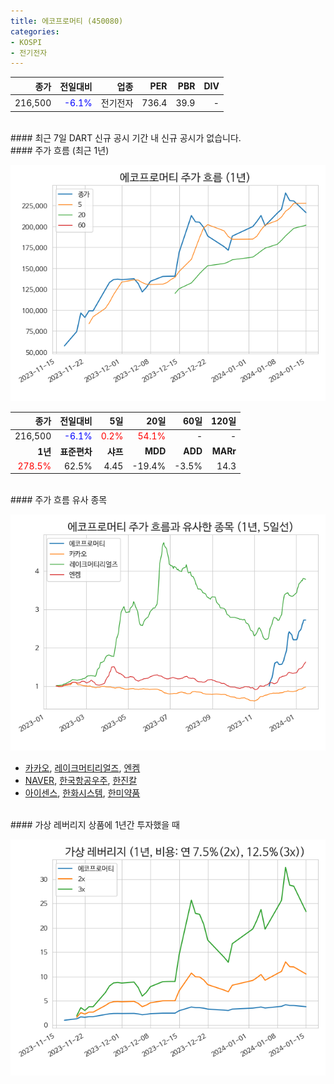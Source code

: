 ```yaml
---
title: 에코프로머티 (450080)
categories:
- KOSPI
- 전기전자
---
```


|**종가**|**전일대비**|**업종**|**PER**|**PBR**|**DIV**|
|-------:|-----------:|-------:|------:|------:|------:|
|216,500|<span style="color: blue">-6.1%</span>|전기전자|736.4|39.9|-|

<!-- more -->

<br>
#### 최근 7일 DART 신규 공시
기간 내 신규 공시가 없습니다.

<br>
#### 주가 흐름 (최근 1년)

![450080](/assets/images/stock/450080.png)

|**종가**|**전일대비**|**5일**|**20일**|**60일**|**120일**|
|---:|-------:|--:|---:|---:|----:|
|216,500|<span style="color: blue">-6.1%</span>|<span style="color: red">0.2%</span>|<span style="color: red">54.1%</span>|-|-|
|**1년**|**표준편차**|**샤프**|**MDD**|**ADD**|**MARr**|
|<span style="color: red">278.5%</span>|62.5%|4.45|-19.4%|-3.5%|14.3|

<br>
#### 주가 흐름 유사 종목

![450080](/assets/images/stock/450080_corr.png)

- [카카오](/035720/), [레이크머티리얼즈](/281740/), [엔켐](/348370/)
- [NAVER](/035420/), [한국항공우주](/047810/), [한진칼](/180640/)
- [아이센스](/099190/), [한화시스템](/272210/), [한미약품](/128940/)

<br>
#### 가상 레버리지 상품에 1년간 투자했을 때

![450080](/assets/images/stock/450080_2x.png)

[^corr]: 상관계수를 이용하여 분석하였습니다.